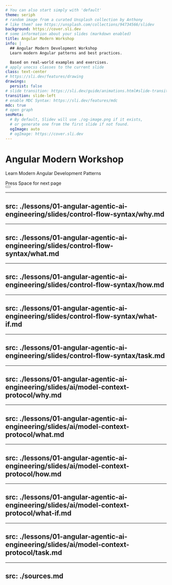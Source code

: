 ```yaml
---
# You can also start simply with 'default'
theme: seriph
# random image from a curated Unsplash collection by Anthony
# like them? see https://unsplash.com/collections/94734566/slidev
background: https://cover.sli.dev
# some information about your slides (markdown enabled)
title: Angular Modern Workshop
info: |
  ## Angular Modern Development Workshop
  Learn modern Angular patterns and best practices.

  Based on real-world examples and exercises.
# apply unocss classes to the current slide
class: text-center
# https://sli.dev/features/drawing
drawings:
  persist: false
# slide transition: https://sli.dev/guide/animations.html#slide-transitions
transition: slide-left
# enable MDC Syntax: https://sli.dev/features/mdc
mdc: true
# open graph
seoMeta:
  # By default, Slidev will use ./og-image.png if it exists,
  # or generate one from the first slide if not found.
  ogImage: auto
  # ogImage: https://cover.sli.dev
---
```


# Angular Modern Workshop

Learn Modern Angular Development Patterns

<div @click="$slidev.nav.next" class="mt-12 py-1" hover:bg="white op-10">
  Press Space for next page <carbon:arrow-right />
</div>

<div class="abs-br m-6 text-xl">
  <button @click="$slidev.nav.openInEditor()" title="Open in Editor" class="slidev-icon-btn">
    <carbon:edit />
  </button>
  <a href="https://github.com/slidevjs/slidev" target="_blank" class="slidev-icon-btn">
    <carbon:logo-github />
  </a>
</div>

---
src: ./lessons/01-angular-agentic-ai-engineering/slides/control-flow-syntax/why.md
---

---
src: ./lessons/01-angular-agentic-ai-engineering/slides/control-flow-syntax/what.md
---

---
src: ./lessons/01-angular-agentic-ai-engineering/slides/control-flow-syntax/how.md
---

---
src: ./lessons/01-angular-agentic-ai-engineering/slides/control-flow-syntax/what-if.md
---

---
src: ./lessons/01-angular-agentic-ai-engineering/slides/control-flow-syntax/task.md
---

---
src: ./lessons/01-angular-agentic-ai-engineering/slides/ai/model-context-protocol/why.md
---

---
src: ./lessons/01-angular-agentic-ai-engineering/slides/ai/model-context-protocol/what.md
---

---
src: ./lessons/01-angular-agentic-ai-engineering/slides/ai/model-context-protocol/how.md
---

---
src: ./lessons/01-angular-agentic-ai-engineering/slides/ai/model-context-protocol/what-if.md
---

---
src: ./lessons/01-angular-agentic-ai-engineering/slides/ai/model-context-protocol/task.md
---

---
src: ./sources.md
---
